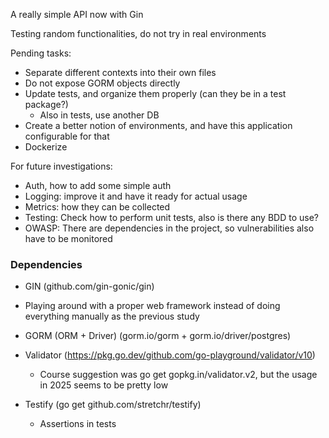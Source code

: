 A really simple API now with Gin

Testing random functionalities, do not try in real environments


Pending tasks:
 - Separate different contexts into their own files
 - Do not expose GORM objects directly
 - Update tests, and organize them properly (can they be in a test package?)
   - Also in tests, use another DB
 - Create a better notion of environments, and have this application configurable for that
 - Dockerize

For future investigations:
 - Auth, how to add some simple auth
 - Logging: improve it and have it ready for actual usage
 - Metrics: how they can be collected
 - Testing: Check how to perform unit tests, also is there any BDD to use?
 - OWASP: There are dependencies in the project, so vulnerabilities also have to be monitored


### Dependencies

- GIN (github.com/gin-gonic/gin)
 - Playing around with a proper web framework instead of doing everything manually as the previous study

- GORM (ORM + Driver) (gorm.io/gorm + gorm.io/driver/postgres) 

- Validator (https://pkg.go.dev/github.com/go-playground/validator/v10)
   - Course suggestion was go get gopkg.in/validator.v2, but the usage in 2025 seems to be pretty low

- Testify (go get github.com/stretchr/testify)
   - Assertions in tests
